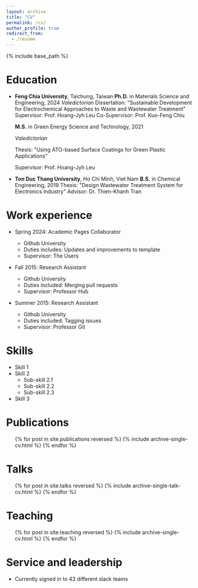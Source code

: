 ```yaml
---
layout: archive
title: "CV"
permalink: /cv/
author_profile: true
redirect_from:
  - /resume
---
```


{% include base_path %}

Education
======
* **Feng Chia University**, Taichung, Taiwan
**Ph.D.** in Materials Science and Engineering, 2024
  _Valedictorian_
  Dissertation: "Sustainable Development for Electrochemical Approaches to Waste and Wastewater Treatment"
  Supervisor: Prof. Hoang-Jyh Leu
  Co-Supervisor: Prof. Kuo-Feng Chiu

  **M.S.** in Green Energy Science and Technology, 2021

  _Valedictorian_

  Thesis: "Using ATO-based Surface Coatings for Green Plastic Applications"

  Supervisor: Prof. Hoang-Jyh Leu

* **Ton Duc Thang University**, Ho Chi Minh, Viet Nam
**B.S.** in Chemical Engineering, 2019
  Thesis: "Design Wastewater Treatment System for Electronics Industry"
  Advisor: Dr. Thien-Khanh Tran


Work experience
======
* Spring 2024: Academic Pages Collaborator
  * Github University
  * Duties includes: Updates and improvements to template
  * Supervisor: The Users

* Fall 2015: Research Assistant
  * Github University
  * Duties included: Merging pull requests
  * Supervisor: Professor Hub

* Summer 2015: Research Assistant
  * Github University
  * Duties included: Tagging issues
  * Supervisor: Professor Git
  
Skills
======
* Skill 1
* Skill 2
  * Sub-skill 2.1
  * Sub-skill 2.2
  * Sub-skill 2.3
* Skill 3

Publications
======
  <ul>{% for post in site.publications reversed %}
    {% include archive-single-cv.html %}
  {% endfor %}</ul>
  
Talks
======
  <ul>{% for post in site.talks reversed %}
    {% include archive-single-talk-cv.html  %}
  {% endfor %}</ul>
  
Teaching
======
  <ul>{% for post in site.teaching reversed %}
    {% include archive-single-cv.html %}
  {% endfor %}</ul>
  
Service and leadership
======
* Currently signed in to 43 different slack teams
